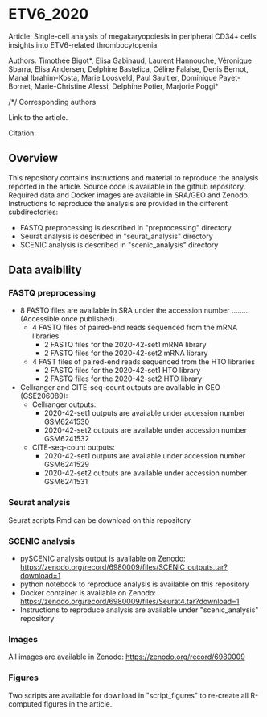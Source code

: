 # ETV6_2020

Article: Single-cell analysis of megakaryopoiesis in peripheral CD34+ cells: insights into ETV6-related thrombocytopenia

Authors: Timothée Bigot*, Elisa Gabinaud, Laurent Hannouche, Véronique Sbarra, Elisa Andersen, Delphine Bastelica, Céline Falaise, Denis Bernot, Manal Ibrahim-Kosta, Marie Loosveld, Paul Saultier, Dominique Payet-Bornet, Marie-Christine Alessi, Delphine Potier, Marjorie Poggi* 

/*/ Corresponding authors 

Link to the article. 

Citation:

## Overview 

This repository contains instructions and material to reproduce the analysis reported in the article. Source code is available in the github repository. Required data and Docker images are available in SRA/GEO and Zenodo. Instructions to reproduce the analysis are provided in the different subdirectories: 

  - FASTQ preprocessing is described in "preprocessing" directory
  - Seurat analysis is described in "seurat_analysis" directory
  - SCENIC analysis is described in "scenic_analysis" directory

## Data avaibility

### FASTQ preprocessing

  - 8 FASTQ files are available in SRA under the accession number ......... (Accessible once published).
    - 4 FASTQ files of paired-end reads sequenced from the mRNA libraries
      - 2 FASTQ files for the 2020-42-set1 mRNA library
      - 2 FASTQ files for the 2020-42-set2 mRNA library
    - 4 FAST files of paired-end reads sequenced from the HTO libraries
      - 2 FASTQ files for the 2020-42-set1 HTO library
      - 2 FASTQ files for the 2020-42-set2 HTO library
  - Cellranger and CITE-seq-count outputs are available in GEO (GSE206089): 
    - Cellranger outputs: 
      -  2020-42-set1 outputs are available under accession number GSM6241530
      -  2020-42-set2 outputs are available under accession number GSM6241532
    - CITE-seq-count outputs:
      -  2020-42-set1 outputs are available under accession number GSM6241529
      -  2020-42-set2 outputs are available under accession number GSM6241531

### Seurat analysis 

Seurat scripts Rmd can be download on this repository

### SCENIC analysis 

  - pySCENIC analysis output is available on Zenodo: https://zenodo.org/record/6980009/files/SCENIC_outputs.tar?download=1 
  - python notebook to reproduce analysis is available on this repository
  - Docker container is available on Zenodo: https://zenodo.org/record/6980009/files/Seurat4.tar?download=1
  - Instructions to reproduce analysis are available under "scenic_analysis" repository

### Images

All images are available in Zenodo: https://zenodo.org/record/6980009

### Figures 

Two scripts are available for download in "script_figures" to re-create all R-computed figures in the article.
